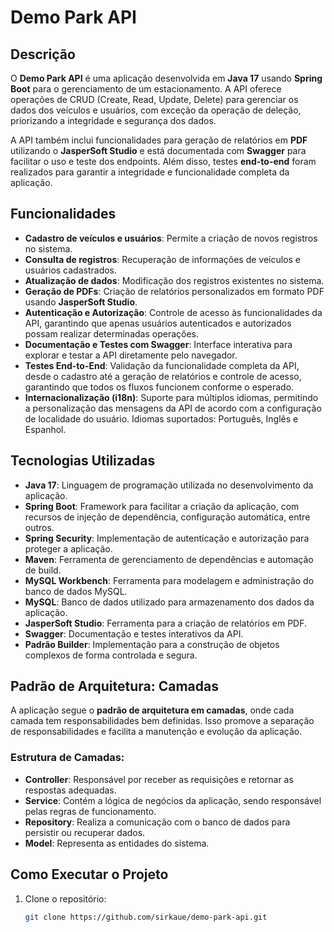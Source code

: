 # Demo Park API

## Descrição
O **Demo Park API** é uma aplicação desenvolvida em **Java 17** usando **Spring Boot** para o gerenciamento de um estacionamento. A API oferece operações de CRUD (Create, Read, Update, Delete) para gerenciar os dados dos veículos e usuários, com exceção da operação de deleção, priorizando a integridade e segurança dos dados.

A API também inclui funcionalidades para geração de relatórios em **PDF** utilizando o **JasperSoft Studio** e está documentada com **Swagger** para facilitar o uso e teste dos endpoints. Além disso, testes **end-to-end** foram realizados para garantir a integridade e funcionalidade completa da aplicação.

## Funcionalidades
- **Cadastro de veículos e usuários**: Permite a criação de novos registros no sistema.
- **Consulta de registros**: Recuperação de informações de veículos e usuários cadastrados.
- **Atualização de dados**: Modificação dos registros existentes no sistema.
- **Geração de PDFs**: Criação de relatórios personalizados em formato PDF usando **JasperSoft Studio**.
- **Autenticação e Autorização**: Controle de acesso às funcionalidades da API, garantindo que apenas usuários autenticados e autorizados possam realizar determinadas operações.
- **Documentação e Testes com Swagger**: Interface interativa para explorar e testar a API diretamente pelo navegador.
- **Testes End-to-End**: Validação da funcionalidade completa da API, desde o cadastro até a geração de relatórios e controle de acesso, garantindo que todos os fluxos funcionem conforme o esperado.
- **Internacionalização (i18n)**: Suporte para múltiplos idiomas, permitindo a personalização das mensagens da API de acordo com a configuração de localidade do usuário. Idiomas suportados: Português, Inglês e Espanhol.

## Tecnologias Utilizadas
- **Java 17**: Linguagem de programação utilizada no desenvolvimento da aplicação.
- **Spring Boot**: Framework para facilitar a criação da aplicação, com recursos de injeção de dependência, configuração automática, entre outros.
- **Spring Security**: Implementação de autenticação e autorização para proteger a aplicação.
- **Maven**: Ferramenta de gerenciamento de dependências e automação de build.
- **MySQL Workbench**: Ferramenta para modelagem e administração do banco de dados MySQL.
- **MySQL**: Banco de dados utilizado para armazenamento dos dados da aplicação.
- **JasperSoft Studio**: Ferramenta para a criação de relatórios em PDF.
- **Swagger**: Documentação e testes interativos da API.
- **Padrão Builder**: Implementação para a construção de objetos complexos de forma controlada e segura.

## Padrão de Arquitetura: Camadas
A aplicação segue o **padrão de arquitetura em camadas**, onde cada camada tem responsabilidades bem definidas. Isso promove a separação de responsabilidades e facilita a manutenção e evolução da aplicação.

### Estrutura de Camadas:
- **Controller**: Responsável por receber as requisições e retornar as respostas adequadas.
- **Service**: Contém a lógica de negócios da aplicação, sendo responsável pelas regras de funcionamento.
- **Repository**: Realiza a comunicação com o banco de dados para persistir ou recuperar dados.
- **Model**: Representa as entidades do sistema.

## Como Executar o Projeto
1. Clone o repositório:
   ```bash
   git clone https://github.com/sirkaue/demo-park-api.git
